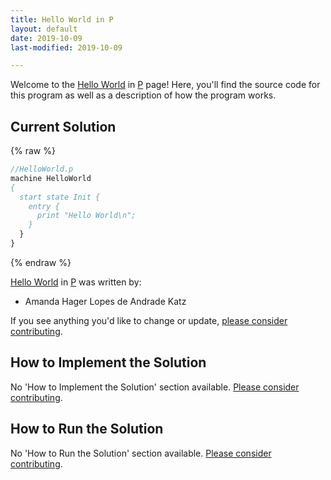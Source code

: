 ```yaml
---
title: Hello World in P
layout: default
date: 2019-10-09
last-modified: 2019-10-09

---
```


Welcome to the [Hello World](https://sampleprograms.io/projects/hello-world) in [P](https://sampleprograms.io/languages/p) page! Here, you'll find the source code for this program as well as a description of how the program works.

## Current Solution

{% raw %}

```p
//HelloWorld.p
machine HelloWorld
{
  start state Init {  
    entry { 	
      print "Hello World\n"; 
    } 
  }
}
```

{% endraw %}

[Hello World](https://sampleprograms.io/projects/hello-world) in [P](https://sampleprograms.io/languages/p) was written by:

- Amanda Hager Lopes de Andrade Katz

If you see anything you'd like to change or update, [please consider contributing](https://github.com/TheRenegadeCoder/sample-programs).

## How to Implement the Solution

No 'How to Implement the Solution' section available. [Please consider contributing](https://github.com/TheRenegadeCoder/sample-programs-website).

## How to Run the Solution

No 'How to Run the Solution' section available. [Please consider contributing](https://github.com/TheRenegadeCoder/sample-programs-website).